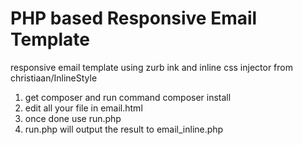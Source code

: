 # PHP based Responsive Email Template
responsive email template using zurb ink and inline css injector from christiaan/InlineStyle

1. get composer and run command composer install
2. edit all your file in email.html
3. once done use run.php
4. run.php will output the result to email_inline.php
